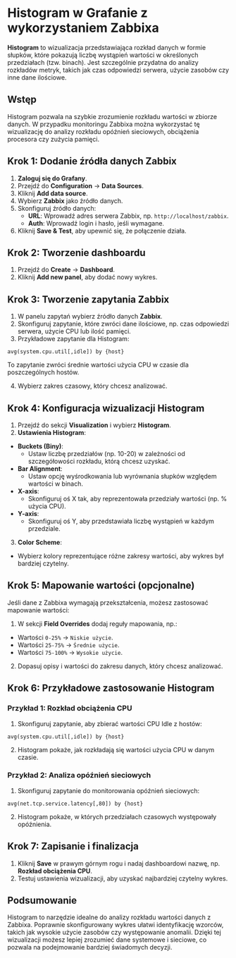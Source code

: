 # Histogram w Grafanie z wykorzystaniem Zabbixa

**Histogram** to wizualizacja przedstawiająca rozkład danych w formie słupków, które pokazują liczbę wystąpień wartości w określonych przedziałach (tzw. binach). Jest szczególnie przydatna do analizy rozkładów metryk, takich jak czas odpowiedzi serwera, użycie zasobów czy inne dane ilościowe.

## Wstęp

Histogram pozwala na szybkie zrozumienie rozkładu wartości w zbiorze danych. W przypadku monitoringu Zabbixa można wykorzystać tę wizualizację do analizy rozkładu opóźnień sieciowych, obciążenia procesora czy zużycia pamięci.

## Krok 1: Dodanie źródła danych Zabbix

1. **Zaloguj się do Grafany**.
2. Przejdź do **Configuration** → **Data Sources**.
3. Kliknij **Add data source**.
4. Wybierz **Zabbix** jako źródło danych.
5. Skonfiguruj źródło danych:
   - **URL**: Wprowadź adres serwera Zabbix, np. `http://localhost/zabbix`.
   - **Auth**: Wprowadź login i hasło, jeśli wymagane.
6. Kliknij **Save & Test**, aby upewnić się, że połączenie działa.

## Krok 2: Tworzenie dashboardu

1. Przejdź do **Create** → **Dashboard**.
2. Kliknij **Add new panel**, aby dodać nowy wykres.

## Krok 3: Tworzenie zapytania Zabbix

1. W panelu zapytań wybierz źródło danych **Zabbix**.
2. Skonfiguruj zapytanie, które zwróci dane ilościowe, np. czas odpowiedzi serwera, użycie CPU lub ilość pamięci.
3. Przykładowe zapytanie dla Histogram:
```
avg(system.cpu.util[,idle]) by {host}
```
To zapytanie zwróci średnie wartości użycia CPU w czasie dla poszczególnych hostów.

4. Wybierz zakres czasowy, który chcesz analizować.

## Krok 4: Konfiguracja wizualizacji Histogram

1. Przejdź do sekcji **Visualization** i wybierz **Histogram**.
2. **Ustawienia Histogram**:
- **Buckets (Biny)**:
  - Ustaw liczbę przedziałów (np. 10-20) w zależności od szczegółowości rozkładu, którą chcesz uzyskać.
- **Bar Alignment**:
  - Ustaw opcję wyśrodkowania lub wyrównania słupków względem wartości w binach.
- **X-axis**:
  - Skonfiguruj oś X tak, aby reprezentowała przedziały wartości (np. % użycia CPU).
- **Y-axis**:
  - Skonfiguruj oś Y, aby przedstawiała liczbę wystąpień w każdym przedziale.

3. **Color Scheme**:
- Wybierz kolory reprezentujące różne zakresy wartości, aby wykres był bardziej czytelny.

## Krok 5: Mapowanie wartości (opcjonalne)

Jeśli dane z Zabbixa wymagają przekształcenia, możesz zastosować mapowanie wartości:
1. W sekcji **Field Overrides** dodaj reguły mapowania, np.:
- Wartości `0-25%` → `Niskie użycie`.
- Wartości `25-75%` → `Średnie użycie`.
- Wartości `75-100%` → `Wysokie użycie`.

2. Dopasuj opisy i wartości do zakresu danych, który chcesz analizować.

## Krok 6: Przykładowe zastosowanie Histogram

### Przykład 1: Rozkład obciążenia CPU
1. Skonfiguruj zapytanie, aby zbierać wartości CPU Idle z hostów:
```
avg(system.cpu.util[,idle]) by {host}
```
2. Histogram pokaże, jak rozkładają się wartości użycia CPU w danym czasie.

### Przykład 2: Analiza opóźnień sieciowych
1. Skonfiguruj zapytanie do monitorowania opóźnień sieciowych:

```
avg(net.tcp.service.latency[,80]) by {host}
```

2. Histogram pokaże, w których przedziałach czasowych występowały opóźnienia.

## Krok 7: Zapisanie i finalizacja

1. Kliknij **Save** w prawym górnym rogu i nadaj dashboardowi nazwę, np. **Rozkład obciążenia CPU**.
2. Testuj ustawienia wizualizacji, aby uzyskać najbardziej czytelny wykres.

## Podsumowanie

Histogram to narzędzie idealne do analizy rozkładu wartości danych z Zabbixa. Poprawnie skonfigurowany wykres ułatwi identyfikację wzorców, takich jak wysokie użycie zasobów czy występowanie anomalii. Dzięki tej wizualizacji możesz lepiej zrozumieć dane systemowe i sieciowe, co pozwala na podejmowanie bardziej świadomych decyzji.
